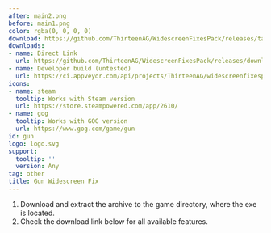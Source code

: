 ```yaml
---
after: main2.png
before: main1.png
color: rgba(0, 0, 0, 0)
download: https://github.com/ThirteenAG/WidescreenFixesPack/releases/tag/gun
downloads:
- name: Direct Link
  url: https://github.com/ThirteenAG/WidescreenFixesPack/releases/download/gun/Gun.WidescreenFix.zip
- name: Developer build (untested)
  url: https://ci.appveyor.com/api/projects/ThirteenAG/widescreenfixespack/artifacts/Gun.WidescreenFix.zip?branch=master
icons:
- name: steam
  tooltip: Works with Steam version
  url: https://store.steampowered.com/app/2610/
- name: gog
  tooltip: Works with GOG version
  url: https://www.gog.com/game/gun
id: gun
logo: logo.svg
support:
  tooltip: ''
  version: Any
tag: other
title: Gun Widescreen Fix
---
```


1. Download and extract the archive to the game directory, where the exe is located.
2. Check the download link below for all available features.
